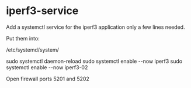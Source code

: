 # iperf3-service
Add a systemctl service for the iperf3 application
only a few lines needed.

Put them into:

/etc/systemd/system/

sudo systemctl daemon-reload
sudo systemctl enable --now iperf3
sudo systemctl enable --now iperf3-02

Open firewall ports 5201 and 5202

